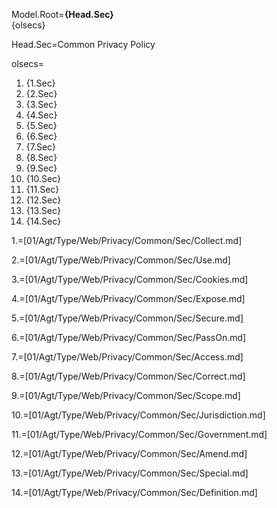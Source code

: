 Model.Root=<b>{Head.Sec}</b><br>{olsecs}

Head.Sec=Common Privacy Policy

olsecs=<ol><li>{1.Sec}<li>{2.Sec}<li>{3.Sec}<li>{4.Sec}<li>{5.Sec}<li>{6.Sec}<li>{7.Sec}<li>{8.Sec}<li>{9.Sec}<li>{10.Sec}<li>{11.Sec}<li>{12.Sec}<li>{13.Sec}<li>{14.Sec}</ol>

1.=[01/Agt/Type/Web/Privacy/Common/Sec/Collect.md]

2.=[01/Agt/Type/Web/Privacy/Common/Sec/Use.md]

3.=[01/Agt/Type/Web/Privacy/Common/Sec/Cookies.md]

4.=[01/Agt/Type/Web/Privacy/Common/Sec/Expose.md]

5.=[01/Agt/Type/Web/Privacy/Common/Sec/Secure.md]

6.=[01/Agt/Type/Web/Privacy/Common/Sec/PassOn.md]

7.=[01/Agt/Type/Web/Privacy/Common/Sec/Access.md]

8.=[01/Agt/Type/Web/Privacy/Common/Sec/Correct.md]

9.=[01/Agt/Type/Web/Privacy/Common/Sec/Scope.md]

10.=[01/Agt/Type/Web/Privacy/Common/Sec/Jurisdiction.md]

11.=[01/Agt/Type/Web/Privacy/Common/Sec/Government.md]

12.=[01/Agt/Type/Web/Privacy/Common/Sec/Amend.md]

13.=[01/Agt/Type/Web/Privacy/Common/Sec/Special.md]

14.=[01/Agt/Type/Web/Privacy/Common/Sec/Definition.md]

